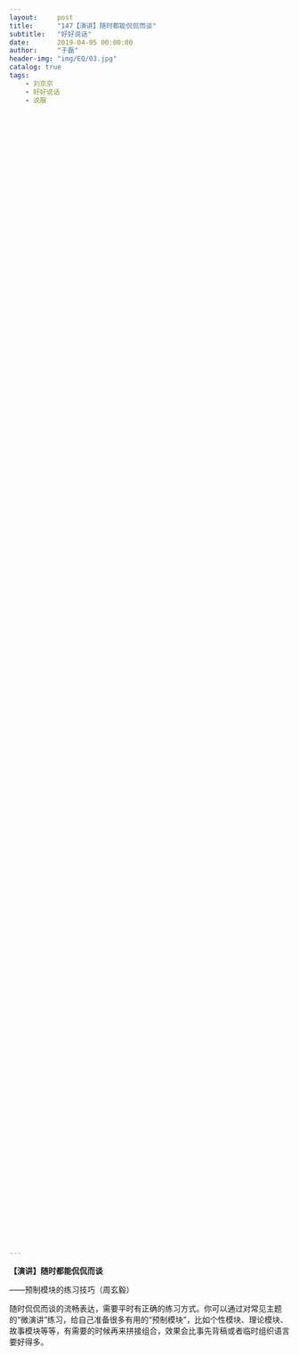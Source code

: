 ```yaml
---
layout:     post
title:      "147【演讲】随时都能侃侃而谈"
subtitle:   "好好说话"
date:       2019-04-05 00:00:00
author:     "于磊"
header-img: "img/EQ/03.jpg"
catalog: true
tags:
    - 刘京京
    - 好好说话
    - 说服



















































































































































---
```


**【演讲】随时都能侃侃而谈**

——预制模块的练习技巧（周玄毅）

 

随时侃侃而谈的流畅表达，需要平时有正确的练习方式。你可以通过对常见主题的“微演讲”练习，给自己准备很多有用的“预制模块”，比如个性模块、理论模块、故事模块等等，有需要的时候再来拼接组合，效果会比事先背稿或者临时组织语言要好得多。